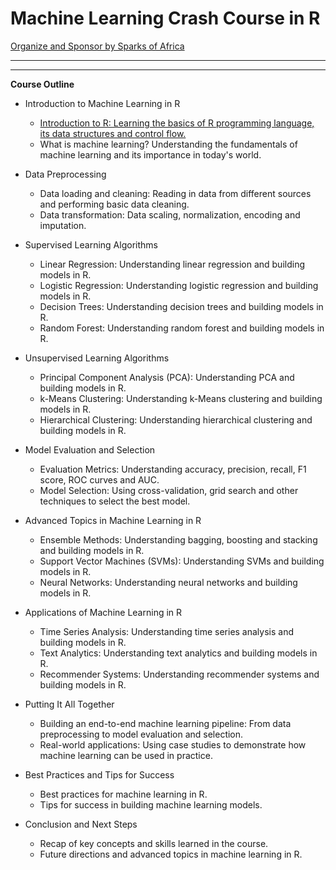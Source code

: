 # Machine Learning Crash Course in R

[Organize and Sponsor by Sparks of Africa](https://sparksofafrica.org/)

***
***


**Course Outline**

- Introduction to Machine Learning in R
   
    - [Introduction to R: Learning the basics of R programming language, its data structures and control flow.](./introduction2R/Introduction2R.Rmd)
    - What is machine learning? Understanding the fundamentals of machine learning and its importance in today's world.

-  Data Preprocessing
    - Data loading and cleaning: Reading in data from different sources and performing basic data cleaning.
    - Data transformation: Data scaling, normalization, encoding and imputation.

- Supervised Learning Algorithms
    - Linear Regression: Understanding linear regression and building models in R.
    - Logistic Regression: Understanding logistic regression and building models in R.
    - Decision Trees: Understanding decision trees and building models in R.
    - Random Forest: Understanding random forest and building models in R.

- Unsupervised Learning Algorithms
    - Principal Component Analysis (PCA): Understanding PCA and building models in R.
    - k-Means Clustering: Understanding k-Means clustering and building models in R.
    - Hierarchical Clustering: Understanding hierarchical clustering and building models in R.

-  Model Evaluation and Selection
    - Evaluation Metrics: Understanding accuracy, precision, recall, F1 score, ROC curves and AUC.
    - Model Selection: Using cross-validation, grid search and other techniques to select the best model.
    
- Advanced Topics in Machine Learning in R
    - Ensemble Methods: Understanding bagging, boosting and stacking and building models in R.
    - Support Vector Machines (SVMs): Understanding SVMs and building models in R.
    - Neural Networks: Understanding neural networks and building models in R.

- Applications of Machine Learning in R
    - Time Series Analysis: Understanding time series analysis and building models in R.
    - Text Analytics: Understanding text analytics and building models in R.
    - Recommender Systems: Understanding recommender systems and building models in R.

- Putting It All Together
    - Building an end-to-end machine learning pipeline: From data preprocessing to model evaluation and selection.
    - Real-world applications: Using case studies to demonstrate how machine learning can be used in practice.

- Best Practices and Tips for Success
    - Best practices for machine learning in R.
    - Tips for success in building machine learning models.

- Conclusion and Next Steps
    - Recap of key concepts and skills learned in the course.
    - Future directions and advanced topics in machine learning in R.